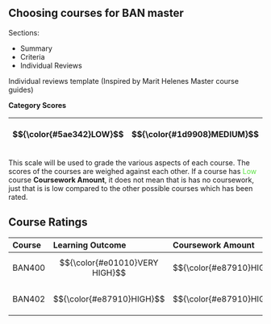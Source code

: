 ## Choosing courses for BAN master

Sections:

- Summary
- Criteria
- Individual Reviews

Individual reviews template (Inspired by Marit Helenes Master course guides)

**Category Scores**

| $${\color{#5ae342}LOW}$$ | $${\color{#1d9908}MEDIUM}$$ | $${\color{#e87910}HIGH}$$ | $${\color{#bf0000}VERY HIGH}$$ |
| :----------------------- | :-------------------------- | :------------------------ | :----------------------------- |

This scale will be used to grade the various aspects of each course. The scores of the courses are weighed against each other. If a course has <span style="color:#5ae342">Low</span> course **Coursework Amount**, it does not mean that is has no coursework, just that is is low compared to the other possible courses which has been rated.

## Course Ratings

| Course | Learning Outcome               | Coursework Amount         | Difficulty                     | Hours Spent                 | Lecture Quality           |
| :----- | :----------------------------- | :------------------------ | :----------------------------- | :-------------------------- | :------------------------ |
| BAN400 | $${\color{#e01010}VERY HIGH}$$ | $${\color{#e87910}HIGH}$$ | $${\color{#e87910}HIGH}$$      | $${\color{#1d9908}MEDIUM}$$ | $${\color{#5ae342}LOW}$$  |
| BAN402 | $${\color{#e87910}HIGH}$$      | $${\color{#e87910}HIGH}$$ | $${\color{#e01010}VERY HIGH}$$ | $${\color{#e87910}HIGH}$$   | $${\color{#e87910}HIGH}$$ |
